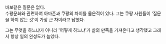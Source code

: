 바보같은 질문은 없다.  
수평문화와 관련하여 아마존과 쿠팡의 차이를 물은적이 있다.
그는 쿠팡 사원들이 '질문을 하지 않는 것'이 가장 큰 차이라고 답했다.

그는 무엇을 하느냐가 아니라 '어떻게 하느냐'가 삶의 만족을 가져온다고 생각했고 그래서 항상 일의 완성도가 높았다.
